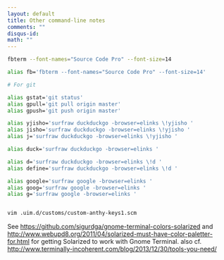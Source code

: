 ```yaml
---
layout: default
title: Other command-line notes
comments: ""
disqus-id: 
math: ""
---
```



```bash
fbterm --font-names="Source Code Pro" --font-size=14
```

```bash
alias fb='fbterm --font-names="Source Code Pro" --font-size=14'
```

```bash
# For git

alias gstat='git status'
alias gpull='git pull origin master'
alias gpush='git push origin master'

alias yjisho='surfraw duckduckgo -browser=elinks \!yjisho '
alias jisho='surfraw duckduckgo -browser=elinks \!yjisho '
alias j='surfraw duckduckgo -browser=elinks \!yjisho '

alias duck='surfraw duckduckgo -browser=elinks '

alias d='surfraw duckduckgo -browser=elinks \!d '
alias define='surfraw duckduckgo -browser=elinks \!d '

alias google='surfraw google -browser=elinks '
alias goog='surfraw google -browser=elinks '
alias g='surfraw google -browser=elinks '


vim .uim.d/customs/custom-anthy-keys1.scm 
```

See <https://github.com/sigurdga/gnome-terminal-colors-solarized>
and <http://www.webupd8.org/2011/04/solarized-must-have-color-paletter-for.html>
for getting Solarized to work with Gnome Terminal.
also cf. <http://www.terminally-incoherent.com/blog/2013/12/30/tools-you-need/>
